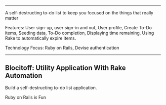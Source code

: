 


-------------------------
A self-destructing to-do list to keep you focused on the things that really matter
 
Features:
User sign-up, user sign-in and out, User profile, Create To-Do items, Seeding data, To-Do completion, Displaying time remaining, Using Rake to automatically expire items.
 
Technology Focus:
Ruby on Rails, Devise authentication


----------------------
## Blocitoff: Utility Application With Rake Automation
Build a self-destructing to-do list application.

Ruby on Rails is Fun

